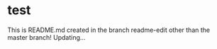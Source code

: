 # test
This is README.md created in the branch readme-edit other than the master branch!
Updating...

